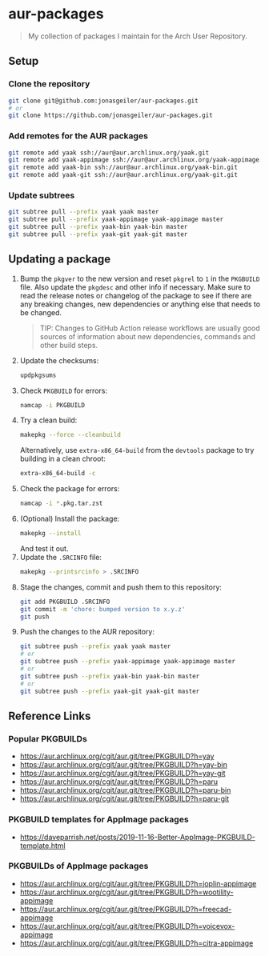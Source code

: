 # aur-packages

> My collection of packages I maintain for the Arch User Repository.

## Setup

### Clone the repository

```bash
git clone git@github.com:jonasgeiler/aur-packages.git
# or
git clone https://github.com/jonasgeiler/aur-packages.git
```

### Add remotes for the AUR packages

```bash
git remote add yaak ssh://aur@aur.archlinux.org/yaak.git
git remote add yaak-appimage ssh://aur@aur.archlinux.org/yaak-appimage.git
git remote add yaak-bin ssh://aur@aur.archlinux.org/yaak-bin.git
git remote add yaak-git ssh://aur@aur.archlinux.org/yaak-git.git
```

### Update subtrees

```bash
git subtree pull --prefix yaak yaak master
git subtree pull --prefix yaak-appimage yaak-appimage master
git subtree pull --prefix yaak-bin yaak-bin master
git subtree pull --prefix yaak-git yaak-git master
```

## Updating a package

1. Bump the `pkgver` to the new version and reset `pkgrel` to `1` in the
   `PKGBUILD` file. Also update the `pkgdesc` and other info if necessary.
   Make sure to read the release notes or changelog of the package to see if
   there are any breaking changes, new dependencies or anything else that needs
   to be changed.
   > TIP: Changes to GitHub Action release workflows are usually good sources
   > of information about new dependencies, commands and other build steps.
2. Update the checksums:
   ```bash
   updpkgsums
   ```
3. Check `PKGBUILD` for errors:
   ```bash
   namcap -i PKGBUILD
   ```
4. Try a clean build:
   ```bash
   makepkg --force --cleanbuild
   ```
   Alternatively, use `extra-x86_64-build` from the `devtools` package to try 
   building in a clean chroot:
   ```bash
   extra-x86_64-build -c
   ```
5. Check the package for errors:
   ```bash
   namcap -i *.pkg.tar.zst
   ```
6. (Optional) Install the package:
   ```bash
   makepkg --install
   ```
   And test it out.
7. Update the `.SRCINFO` file:
   ```bash
   makepkg --printsrcinfo > .SRCINFO
   ```
8. Stage the changes, commit and push them to this repository:
   ```bash
   git add PKGBUILD .SRCINFO
   git commit -m 'chore: bumped version to x.y.z'
   git push
   ```
9. Push the changes to the AUR repository:
   ```bash
   git subtree push --prefix yaak yaak master
   # or
   git subtree push --prefix yaak-appimage yaak-appimage master
   # or
   git subtree push --prefix yaak-bin yaak-bin master
   # or
   git subtree push --prefix yaak-git yaak-git master
   ```

## Reference Links

### Popular PKGBUILDs

- https://aur.archlinux.org/cgit/aur.git/tree/PKGBUILD?h=yay
- https://aur.archlinux.org/cgit/aur.git/tree/PKGBUILD?h=yay-bin
- https://aur.archlinux.org/cgit/aur.git/tree/PKGBUILD?h=yay-git
- https://aur.archlinux.org/cgit/aur.git/tree/PKGBUILD?h=paru
- https://aur.archlinux.org/cgit/aur.git/tree/PKGBUILD?h=paru-bin
- https://aur.archlinux.org/cgit/aur.git/tree/PKGBUILD?h=paru-git

### PKGBUILD templates for AppImage packages

- https://daveparrish.net/posts/2019-11-16-Better-AppImage-PKGBUILD-template.html

### PKGBUILDs of AppImage packages

- https://aur.archlinux.org/cgit/aur.git/tree/PKGBUILD?h=joplin-appimage
- https://aur.archlinux.org/cgit/aur.git/tree/PKGBUILD?h=wootility-appimage
- https://aur.archlinux.org/cgit/aur.git/tree/PKGBUILD?h=freecad-appimage
- https://aur.archlinux.org/cgit/aur.git/tree/PKGBUILD?h=voicevox-appimage
- https://aur.archlinux.org/cgit/aur.git/tree/PKGBUILD?h=citra-appimage
